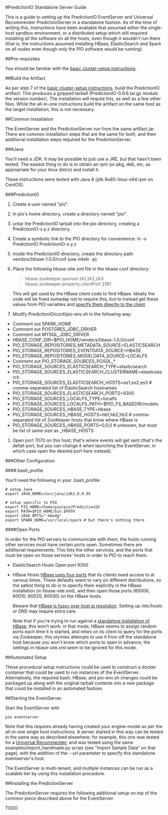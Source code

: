 #PredictionIO Standalone Server Guide

This is a guide to setting up the PredictionIO EventServer and Universal Recommender PredictionServer in a standalone fashion. As of the time of writing this, instructions have been available that assumed either the single-host sandbox environment, or a distributed setup which still required installing all the software on all the hosts, even though it wouldn't run there (that is, the instructions assumed installing HBase, ElasticSearch and Spark on all nodes even though only the PIO software would be running).

##Pre-requisites

You should be familiar with the [basic cluster-setup instructions](readme.md).

##Build the Artifact

As per step 7 of the [basic cluster-setup instructions](readme.md), build
the PredictionIO artifact. This produces a gzipped tarball (PredictionIO-0.9.6.tar.gz modulo the version number). The installation will require this, as well as a few other files. While the all-in-one instructions build the artifact on the
same host as the target installation, this is not necessary.

##Common Installation

The EventServer and the PredictionServer run from the same artifact jar. There are common installation steps that are the same for both, and then additional installation steps required for the PredictionServer.

###Java

You'll need a JDK. It may be possible to just use a JRE, but that hasn't been
tested. The easiest thing to do is to obtain an rpm (or pkg, deb, etc, as appropriate for your linux distro) and install it.

These instructions were tested with Java 8 (jdk-8u65-linux-x64.rpm on CentOS).

###PredictionIO

1. Create a user named "pio".
1. In pio's home directory, create a directory named "pio".
1. untar the PredictionIO tarball into the pio directory, creating a PredictionIO-x.y.z directory.
1. Create a symbolic link to the PIO directory for convenience: ln -s PredictionIO PredictionIO-x.y.z
1. Inside the PredictionIO directory, create the directory path vendors/hbase-1.0.0/conf (use mkdir -p).
1. Place the following hbase-site.xml file in the hbase conf directory:
   > <configuration>
   >  <property>
   >    <name>hbase.zookeeper.quorum</name>
   >    <value>zk1,zk2,zk3</value> <!-- comma separated list of zookeeper hosts -->
   >  </property>
   >  <property>
   >    <name>hbase.zookeeper.property.clientPort</name>
   >    <value>2181</value>
   >  </property>
   > </configuration>

   This will get used by the HBase client code to find HBase. Ideally the code will be fixed someday not to require this, but to instead get these values from PIO variables and [specify them directly to the client](http://stackoverflow.com/questions/17347841/hbase-zookeeper-tells-remote-client-to-connect-to-localhost).
1. Modify PredictionIO/conf/pio-env.sh in the following way:
  * Comment out SPARK_HOME
  * Comment out POSTGRES_JDBC_DRIVER
  * Comment out MYSQL_JDBC_DRIVER
  * HBASE_CONF_DIR=$PIO_HOME/vendors/hbase-1.0.0/conf
  * PIO_STORAGE_REPOSITORIES_METADATA_SOURCE=ELASTICSEARCH
  * PIO_STORAGE_REPOSITORIES_EVENTDATA_SOURCE=HBASE
  * PIO_STORAGE_REPOSITORIES_MODELDATA_SOURCE=LOCALFS
  * Comment out PIO_STORAGE_SOURCES_PGSQL_*
  * PIO_STORAGE_SOURCES_ELASTICSEARCH_TYPE=elasticsearch
  * PIO_STORAGE_SOURCES_ELASTICSEARCH_CLUSTERNAME=elasticsearch
  * PIO_STORAGE_SOURCES_ELASTICSEARCH_HOSTS=es1,es2,es3 # comma-separated list of ElasticSearch hostnames
  * PIO_STORAGE_SOURCES_ELASTICSEARCH_PORTS=9300
  * PIO_STORAGE_SOURCES_LOCALFS_TYPE=localfs
  * PIO_STORAGE_SOURCES_LOCALFS_PATH=$PIO_FS_BASEDIR/models
  * PIO_STORAGE_SOURCES_HBASE_TYPE=hbase
  * PIO_STORAGE_SOURCES_HBASE_HOSTS=hb1,hb2,hb3 # comma-separated list of ZooKeeper hosts that know where HBase is
  * PIO_STORAGE_SOURCES_HBASE_PORTS=0,0,0 # unknown, but must be list of same size as _HBASE_HOSTS
1. Open port 7070 on this host; that's where events will get sent (that's the defalt port, but you can change it when launching the EventServer, in which case open the desired port here instead).

###Other Configuration

####.bash_profile

You'll need the following in your .bash_profile:

    # setup Java
    export JAVA_HOME=/usr/java/jdk1.8.0_65

    # setup specific to PIO
    export PIO_HOME=/home/pio/pio/PredictionIO
    export PATH=$PIO_HOME/bin:$PATH
    export JAVA_OPTS="-Xmx4g"
    export SPARK_HOME=/usr/local/spark # but there's nothing there

####Open Ports

In order for the PIO servers to communicate with them, the hosts running other services must have certain ports open. Sometimes there are additional requirements. This lists the other services, and the ports that must be open on those services' hosts in order to PIO to reach them.

* ElasticSearch Hosts
  Open port 9300

* HBase Hosts
  [HBase uses four ports](https://ambari.apache.org/1.2.3/installing-hadoop-using-ambari/content/reference_chap2_4.html) that its clients need access to at various times. These defaults seem to vary on different distributions, so the safest thing to do is to specify them explicitly in the HBase installation (in hbase-site.xml), and then open those ports (60000, 60010, 60020, 60030) on the HBase hosts.

  Beware that [HBase is fussy over host ip resolution](http://stackoverflow.com/questions/7791788/hbase-client-do-not-able-to-connect-with-remote-hbase-server). Setting up /etc/hosts or DNS may require extra care.

  Note that if you're trying to run against a [standalone installation of HBase](http://hbase.apache.org/0.94/book/standalone_dist.html), this won't work; in that mode, HBase seems to assign random ports each time it is started, and relies on its client to query for the ports via Zookeeper; this stymies attempts to use it from off the standalone host because you won't know which ports to open in advance; the settings in hbase-site.xml seem to be ignored for this mode.

##Automated Setup

These procedural setup instructions could be used to construct a docker container that could be used to run instances of the EventServer. Alternatively, the required bash, HBase, and pio-env.sh changes could be packaged up along with the original tarball contents into a new package that could be installed in an automated fashion.

##Starting the EventServer

Start the EventServer with

    pio eventserver

Note that this requires already having created your engine-model as per the all-in-one single host instructions. A server started in this way can be tested in the same way as described elsewhere; for example, this one was tested for a [Universal Recommender](http://templates.prediction.io/PredictionIO/template-scala-parallel-universal-recommendation), and was tested using the same examples/import_handmade.py script (see "Import Sample Data" on that page), with the addition of the --url parameter to specify this standalone eventserver's host.

The EventServer is multi-tenant, and multiple instances can be run as a scalable tier by using this installation procedure.

##Installing the PredictionServer

The PredictionServer requires the following additional setup on top of the
common piece described above for the EventServer.

TODO
